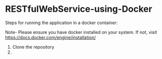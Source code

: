 # RESTfulWebService-using-Docker

Steps for running the application in a docker container:

Note- Please ensure you have docker installed on your system. If not, visit https://docs.docker.com/engine/installation/

1. Clone the repository
2. 
